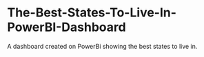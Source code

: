 # The-Best-States-To-Live-In-PowerBI-Dashboard
A dashboard created on PowerBi showing the best states to live in.
